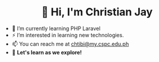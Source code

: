 <h1 align="center">👋 Hi, I'm Christian Jay</h1>

- 🌱 I’m currently learning PHP Laravel
- ⚡ I’m interested in learning new technologies.
- 📫 You can reach me at chtibi@my.cspc.edu.ph
- 🔭 **Let's learn as we explore!**


<!---
- 👋 Hi, I’m @christianjaytibi
- 👀 I’m interested in ...
- 🌱 I’m currently learning ...
- 💞️ I’m looking to collaborate on ...
- 📫 How to reach me ...
--->

<!---
christianjaytibi/christianjaytibi is a ✨ special ✨ repository because its `README.md` (this file) appears on your GitHub profile.
You can click the Preview link to take a look at your changes.
--->
